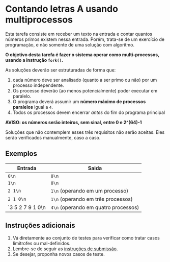 # Contando letras A usando multiprocessos

Esta tarefa consiste em receber um texto na entrada e contar quantos números
primos existem nessa entrada. Porém, trata-se de
um exercício de programação, e não somente de uma solução com algoritmo.

**O objetivo desta tarefa é fazer o sistema operar como multi-processos,
usando a instrução `fork()`.**

As soluções deverão ser estruturadas de forma que:

1. cada número deve ser analisado (quanto a ser primo ou não) por
um processo independente.
1. Os processo deverão (ao menos potencialmente) poder
executar em paralelo.
1. O programa deverá assumir um **número máximo de processos paralelos** igual a
`4`.
1. Todos os processos devem encerrar *antes* do fim do programa principal

**AVISO: os números serão inteiros, sem sinal, entre 0 e 2^(64)-1**

Soluções que não contemplem esses três requisitos não serão aceitas. Eles serão
verificados manualmente, caso a caso.

## Exemplos

Entrada | Saida
------- | -----
`0\n` | `0\n`
`1\n` | `0\n`
`2 1\n` | `1\n` (operando em um processo)
`2 1 0\n` | `1\n` (operando em três processos)
`3 5 2 7 9 1 0\n | `4\n` (operando em quatro processos)

## Instruções adicionais

1. Vá diretamente ao conjunto de testes para verificar como tratar casos
   limítrofes ou mal-definidos.
1. Lembre-se de seguir as [instruções de submissão](docs/instrucoes.md).
1. Se desejar, proponha novos casos de teste.
